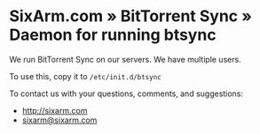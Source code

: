 # SixArm.com » BitTorrent Sync » <br> Daemon for running btsync

We run BitTorrent Sync on our servers. We have multiple users.

To use this, copy it to `/etc/init.d/btsync`

To contact us with your questions, comments, and suggestions:

  * http://sixarm.com
  * sixarm@sixarm.com
